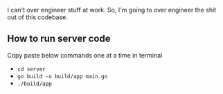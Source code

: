 I can't over engineer stuff at work. So, I'm going to over engineer the shit out of this codebase.

## How to run server code

Copy paste below commands one at a time in terminal

- `cd server`
- `go build -o build/app main.go`
- `./build/app`
